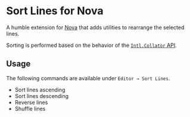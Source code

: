# Sort Lines for Nova

A humble extension for [Nova](https://nova.app) that adds utilities to rearrange the selected lines.

Sorting is performed based on the behavior of the [`Intl.Collator` API](https://developer.mozilla.org/en-US/docs/Web/JavaScript/Reference/Global_Objects/Intl/Collator).

## Usage

The following commands are available under `Editor → Sort Lines`.

-   Sort lines ascending
-   Sort lines descending
-   Reverse lines
-   Shuffle lines
